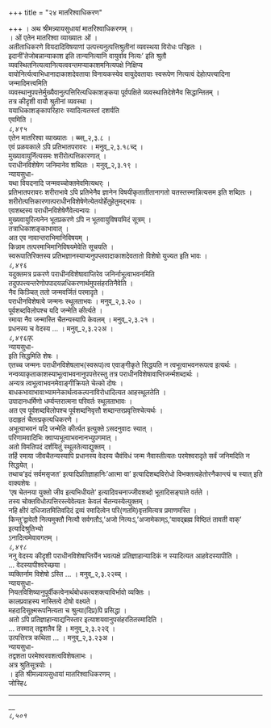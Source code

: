 +++
title = "२४ मातरिश्वाधिकरण"

+++
। अथ श्रीमन्न्यायसुधायां मातरिश्वाधिकरणम् ।  
। ओं एतेन मातरिश्वा व्याख्यातः ओं ।  
अतीताधिकरणे वियदादिविषयाणां उत्पत्त्यनुत्पत्तिश्रुतीनां व्यवस्थया विरोधः परिहृतः ।  
इदानीं’तेजोबन्नान्याकाश इति तान्यनित्यानि वायुर्वाव नित्यः’ इति श्रुतौ व्यवस्थितनित्यत्वानित्यत्ववन्तमप्याकाशमनित्यपक्षे निक्षिप्य   
वायोनिर्त्यत्वाभिधानादाकाशदेवताया विनायकस्येव वायुदेवतायाः स्वरूपेण नित्यत्वं देहोत्पत्त्यादिना जन्मादिमत्त्वमिति   
व्यवस्थानुपपत्तेर्मुख्यैवानुत्पत्तिरित्यधिकाशङ्कया पूर्वपक्षिते व्यवस्थातिदेशेनैव सिद्धान्तितम् ।  
तत्र कीदृशी वायौ श्रुतीनां व्यवस्था ।  
ययाधिकाशङ्कापरिहारः स्यादित्यतस्तां दशर्यति  
एवमिति ।  
*८,४९५*  
एतेन मातरिश्वा व्याख्यातः । ब्ब्स्_२,३.८ ।  
एवं प्रळयकाले ऽपि प्रतिभातपरावरः । मनुव्_२,३.१८च्द् ।  
मुख्यावायुर्नित्यसमः शरीरोत्पत्तिकारणात् ।  
पराधीनविशेषेण जनिमानेव शब्दितः । मनुव्_२,३.१९ ।  
न्यायसुधा-  
यथा वियदनादि जन्मवच्चोक्तमेवमित्यथर्ः ।  
प्रतिभातपरावरः शरीराभावे ऽपि प्रतिभेनैव ज्ञानेन विषयीकृतातीतानागतो यतस्तस्मान्नित्यसम इति शब्दितः ।  
शरीरोत्पत्तिकारणात्पराधीनविशेषेणेत्येतयोर्हेतुहेतुमद्भावः ।  
एवशब्दस्य पराधीनविशेषेणैवेत्यन्वयः ।  
मुख्यवायुरित्यनेन भूतप्रकरणे ऽपि न भूतवायुविषयमिदं सूत्रम् ।  
तत्राधिकाशङ्काभावात् ।  
अत एव नावान्तराभिमानिविषयम् ।  
किन्नाम तत्परमाभिमानिविषयमेवेति सूचयति ।  
स्वरूपातिरिक्तस्य प्रतिभज्ञानस्याप्यनुपप्लवादाकाशदेवतातो विशेषो युज्यत इति भावः ।  
*८,४९६*  
यदुक्तमत्र प्रकरणे पराधीनविशेषावाप्तिरेव जनिर्नाभूत्वाभवनमिति तदुपपत्त्यन्तरेणोपपादयन्नधिकरणार्थमुपसंहरतिनैवेति ।  
नैव किञ्चित् ततो जन्मवर्जितं परमादृते ।  
पराधीनविशेषत्वे जन्मनः स्थूलताभवः । मनुव्_२,३.२० ।  
पूर्वशब्दविलोपश्च यदि जन्मेति कीर्त्यते ।  
रमाया नैव जन्मास्ति चैतन्यस्यापि केवलम् । मनुव्_२,३.२१ ।  
प्रधनस्य च वेदस्य ... । मनुव्_२,३.२२अ ।  
*८,४९६फ़्.*  
न्यायसुधा-  
इति सिद्धमिति शेषः ।  
एतच्च जन्मनः पराधीनविशेषलाभ(स्वरूप)त्व एवाङ्गीकृते सिद्धयति न त्वभूत्वाभवनरूपत्व इत्यर्थः ।  
नन्वव्याकृताकाशस्याभूत्वाभवनानुपपत्तेरस्तु तत्र पराधीनविशेषावाप्तिजर्न्मशब्दार्थः ।  
अन्यत्र त्वभूत्वाभवनमेवाङ्गीक्रियते चेत्को दोषः ।  
बाधकभावाभावाभ्यामनेकार्थत्वकल्पनाविरोधादित्यत आहस्थूलतेति ।  
उपादानधर्मिणो धर्म्यन्तरात्मना परिवर्तः स्थूलताभावः ।  
अत एव पूर्वशब्दविलोपश्च पूर्वशब्दनिवृत्तौ शब्दान्तरप्रवृत्तिश्चेत्यर्थः ।  
उदाहृतं चैतत्प्रकृत्यधिकरणे ।  
अभूत्वाभवनं यदि जन्मेति कीर्त्यत इत्युक्ते ऽसदनुवादः स्यात् ।  
परिणामवादिभिः क्वाप्यभूत्वाभवनानभ्युपगमात् ।  
अतो विमतिपदं दर्शयितुं स्थूलतेत्याद्युक्तम् ।  
तर्हि रमाया जीवचैतन्यस्यापि प्रधानस्य वेदस्य चैवंविधं जन्म नैवास्तीत्यतः परमेश्वरादृते सर्वं जनिमदिति न सिद्धयेत् ।  
तथाच’इदं सर्वमसृजत’ इत्यादिप्रतिज्ञाहानिः’आत्मा वा’ इत्यादिशब्दविरोधो विभक्तत्वहेतोरनैकान्त्यं च स्यात् इति वाक्यशेषः ।  
‘एष चेतनया युक्तो जीव इत्यभिधीयते’ इत्यादिवचनाज्जीवशब्दो भूतादिसङ्घाते वर्तते ।  
तस्य चोक्तविधोत्पत्तिरस्त्येवेत्यतः केवलं चैतन्यस्येत्युक्तम् ।  
नहि क्षीरं दधिजातमितिवदिदं द्रव्यं रमादित्वेन परि(णतमि)वृत्तमित्यत्र प्रमाणमस्ति ।  
किन्तु’द्वावेतौ नित्यमुक्तौ नित्यौ सर्वगतौऽ,’अजो नित्यःऽ,’अजामेकाम्ऽ,’यावद्ब्रह्म विष्ठितं तावती वाक्’ इत्यादिश्रुतिभ्यो   
ऽनादित्वमेवावगतम् ।  
*८,४९८*  
ननु वेदस्य कीदृशी पराधीनविशेषाप्तिर्येन भवत्पक्षे प्रतिज्ञाहान्यादिकं न स्यादित्यत आहवेदस्यापीति ।  
... वेदस्यापीश्वरेच्छया ।  
व्यक्तिर्नाम विशेषो ऽस्ति ... । मनुव्_२,३.२२ब्च् ।  
न्यायसुधा-  
नियतविशिष्यानुपूर्वीकत्वेनार्थबोधकत्वशक्त्याविर्भावो व्यक्तिः ।  
कालप्रवाहस्य नास्तित्वे दोषो वक्ष्यते ।  
महदादिसूक्ष्मरूपनित्यता च श्रुत्या(दिप्र)पि प्रसिद्धा ।  
अतो ऽपि प्रतिज्ञाहान्याद्यनिस्तार इत्याशयवानुपसंहरतितस्मादिति ।  
... तस्मात् तद्वशतैव हि । मनुव्_२,३.२२द् ।  
उत्पत्तिरत्र कथिता ... । मनुव्_२,३.२३अ ।  
न्यायसुधा-  
तद्वशता परमेश्वरवशत्वविशेषलाभः ।  
अत्र श्रुतिसूत्रयोः ।  
। इति श्रीमन्न्यायसुधायां मातरिश्वाधिकरणम् ।  
जोस्हि८  
_________________________________________________________________________  
__  
*८,५०१*  